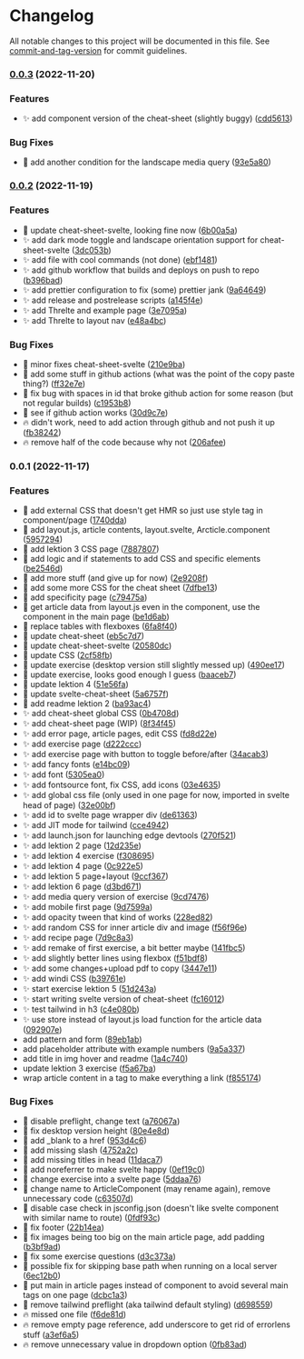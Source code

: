 # Changelog

All notable changes to this project will be documented in this file. See [commit-and-tag-version](https://github.com/absolute-version/commit-and-tag-version) for commit guidelines.

### [0.0.3](https://github.com/henrikvilhelmberglund/HTMLCSS-Sveltekit/compare/v0.0.2...v0.0.3) (2022-11-20)


### Features

* :sparkles: add component version of the cheat-sheet (slightly buggy) ([cdd5613](https://github.com/henrikvilhelmberglund/HTMLCSS-Sveltekit/commit/cdd5613b2bd0feb297210b70d674ab0199693b3f))


### Bug Fixes

* :bug: add another condition for the landscape media query ([93e5a80](https://github.com/henrikvilhelmberglund/HTMLCSS-Sveltekit/commit/93e5a805db64d879891801acfc55f4ede4b18867))

### [0.0.2](https://github.com/henrikvilhelmberglund/HTMLCSS-Sveltekit/compare/v0.0.1...v0.0.2) (2022-11-19)


### Features

* :art: update cheat-sheet-svelte, looking fine now ([6b00a5a](https://github.com/henrikvilhelmberglund/HTMLCSS-Sveltekit/commit/6b00a5ad49d97f96ae48d341e94af6cc24cb4e0d))
* :sparkles: add dark mode toggle and landscape orientation support for cheat-sheet-svelte ([3dc053b](https://github.com/henrikvilhelmberglund/HTMLCSS-Sveltekit/commit/3dc053b59d95920e97617461dd3c71c4b61c9d35))
* :sparkles: add file with cool commands (not done) ([ebf1481](https://github.com/henrikvilhelmberglund/HTMLCSS-Sveltekit/commit/ebf148108b06a42071576ab119e8a0dddd13cc25))
* :sparkles: add github workflow that builds and deploys on push to repo ([b396bad](https://github.com/henrikvilhelmberglund/HTMLCSS-Sveltekit/commit/b396bad1b69f691e02dea6d82f64f3f4c0184409))
* :sparkles: add prettier configuration to fix (some) prettier jank ([9a64649](https://github.com/henrikvilhelmberglund/HTMLCSS-Sveltekit/commit/9a646498f0806a394ae4fb331744adce8c0e445a))
* :sparkles: add release and postrelease scripts ([a145f4e](https://github.com/henrikvilhelmberglund/HTMLCSS-Sveltekit/commit/a145f4e6e60b2882fc88e9d7bc0d0f4f963b604c))
* :sparkles: add Threlte and example page ([3e7095a](https://github.com/henrikvilhelmberglund/HTMLCSS-Sveltekit/commit/3e7095a9a61e27234f7eb33b425ba383517204f1))
* :sparkles: add Threlte to layout nav ([e48a4bc](https://github.com/henrikvilhelmberglund/HTMLCSS-Sveltekit/commit/e48a4bccf06be100fbf906b067af4bd0e929ddf0))


### Bug Fixes

* :art: minor fixes cheat-sheet-svelte ([210e9ba](https://github.com/henrikvilhelmberglund/HTMLCSS-Sveltekit/commit/210e9ba0db4e30193089b21f1ecf0866be054b52))
* :bug: add some stuff in github actions (what was the point of the copy paste thing?) ([ff32e7e](https://github.com/henrikvilhelmberglund/HTMLCSS-Sveltekit/commit/ff32e7e319efa62518f680af269d846e4925f2c9))
* :bug: fix bug with spaces in id that broke github action for some reason (but not regular builds) ([c1953b8](https://github.com/henrikvilhelmberglund/HTMLCSS-Sveltekit/commit/c1953b8feaabd8afcd71739a5aa54326037ae53e))
* :bug: see if github action works ([30d9c7e](https://github.com/henrikvilhelmberglund/HTMLCSS-Sveltekit/commit/30d9c7e4cf8d2287fbc87ae84666a0851ca233fb))
* :fire: didn't work, need to add action through github and not push it up ([fb38242](https://github.com/henrikvilhelmberglund/HTMLCSS-Sveltekit/commit/fb38242084a88334bf5d8f50884d18071b6acbc1))
* :fire: remove half of the code because why not ([206afee](https://github.com/henrikvilhelmberglund/HTMLCSS-Sveltekit/commit/206afeec22df948502ee8f81c14b4364c920b77c))

### 0.0.1 (2022-11-17)


### Features

* :art: add external CSS that doesn't get HMR so just use style tag in component/page ([1740dda](https://github.com/henrikvilhelmberglund/HTMLCSS-Sveltekit/commit/1740ddaafd9de94f11753e08c9a6cf67d3fa1e2b))
* :art: add layout.js, article contents, layout.svelte, Arcticle.component ([5957294](https://github.com/henrikvilhelmberglund/HTMLCSS-Sveltekit/commit/5957294a92049ef567d0686f272148ded3306d56))
* :art: add lektion 3 CSS page ([7887807](https://github.com/henrikvilhelmberglund/HTMLCSS-Sveltekit/commit/7887807c90c6336701426a8d8fa3ed913d5737fe))
* :art: add logic and if statements to add CSS and specific elements ([be2546d](https://github.com/henrikvilhelmberglund/HTMLCSS-Sveltekit/commit/be2546de6229d3bbfd9bf5e40ceee52c8b476f9b))
* :art: add more stuff (and give up for now) ([2e9208f](https://github.com/henrikvilhelmberglund/HTMLCSS-Sveltekit/commit/2e9208f7ccce7a1ef85532a1e615f6ac5ff416c5))
* :art: add some more CSS for the cheat sheet ([7dfbe13](https://github.com/henrikvilhelmberglund/HTMLCSS-Sveltekit/commit/7dfbe13d4f3ebab6c3137da3721adb396aa1493d))
* :art: add specificity page ([c79475a](https://github.com/henrikvilhelmberglund/HTMLCSS-Sveltekit/commit/c79475aa7b257fb903243f0c166043ca712d0ea3))
* :art: get article data from layout.js even in the component, use the component in the main page ([be1d6ab](https://github.com/henrikvilhelmberglund/HTMLCSS-Sveltekit/commit/be1d6ab10579267295e3fbcaeb2d4f1eb3472c23))
* :art: replace tables with flexboxes ([6fa8f40](https://github.com/henrikvilhelmberglund/HTMLCSS-Sveltekit/commit/6fa8f40b84e222da157496f31d6be6bd74b0248d))
* :art: update cheat-sheet ([eb5c7d7](https://github.com/henrikvilhelmberglund/HTMLCSS-Sveltekit/commit/eb5c7d7df405255b46c7838b679fdcf2e3ebef0e))
* :art: update cheat-sheet-svelte ([20580dc](https://github.com/henrikvilhelmberglund/HTMLCSS-Sveltekit/commit/20580dcbc817dc81c5c9e82ef1048cda837c2908))
* :art: update CSS ([2cf58fb](https://github.com/henrikvilhelmberglund/HTMLCSS-Sveltekit/commit/2cf58fb91ffd7a80a65a7d3ef308c9fd6177a7ac))
* :art: update exercise (desktop version still slightly messed up) ([490ee17](https://github.com/henrikvilhelmberglund/HTMLCSS-Sveltekit/commit/490ee176c30d85c636c4387452a8c2a00c243770))
* :art: update exercise, looks good enough I guess ([baaceb7](https://github.com/henrikvilhelmberglund/HTMLCSS-Sveltekit/commit/baaceb76876ebfc9a898d204b1999a4b150c31e6))
* :art: update lektion 4 ([51e56fa](https://github.com/henrikvilhelmberglund/HTMLCSS-Sveltekit/commit/51e56fad1d05e16354f2c0e8757d7a62cc7dd6d6))
* :art: update svelte-cheat-sheet ([5a6757f](https://github.com/henrikvilhelmberglund/HTMLCSS-Sveltekit/commit/5a6757fc28f71353d3b7b0d7db25f820a36f0c84))
* :memo: add readme lektion 2 ([ba93ac4](https://github.com/henrikvilhelmberglund/HTMLCSS-Sveltekit/commit/ba93ac4e38b91f49d3bb106bb732fcbccc7a48a1))
* :sparkles: add cheat-sheet global CSS ([0b4708d](https://github.com/henrikvilhelmberglund/HTMLCSS-Sveltekit/commit/0b4708d2873761b91e6a8d2ac183a89dda2920b2))
* :sparkles: add cheat-sheet page (WIP) ([8f34f45](https://github.com/henrikvilhelmberglund/HTMLCSS-Sveltekit/commit/8f34f4591ded302147a7e176c6a13ef4fd9bb8b7))
* :sparkles: add error page, article pages, edit CSS ([fd8d22e](https://github.com/henrikvilhelmberglund/HTMLCSS-Sveltekit/commit/fd8d22e62913406a3c2d52058f6c34371b361952))
* :sparkles: add exercise page ([d222ccc](https://github.com/henrikvilhelmberglund/HTMLCSS-Sveltekit/commit/d222ccc29c0153fa5abf234a223e268b67d49c29))
* :sparkles: add exercise page with button to toggle before/after ([34acab3](https://github.com/henrikvilhelmberglund/HTMLCSS-Sveltekit/commit/34acab38a9a8b0c567351a3a9aa6e87fea578fc4))
* :sparkles: add fancy fonts ([e14bc09](https://github.com/henrikvilhelmberglund/HTMLCSS-Sveltekit/commit/e14bc09d903d090c21c4768b464c578b088fbc8c))
* :sparkles: add font ([5305ea0](https://github.com/henrikvilhelmberglund/HTMLCSS-Sveltekit/commit/5305ea0fef368e8ae162d24350357f5cc5d79c4a))
* :sparkles: add fontsource font, fix CSS, add icons ([03e4635](https://github.com/henrikvilhelmberglund/HTMLCSS-Sveltekit/commit/03e46358dec8d085213db966e24a46782075caf4))
* :sparkles: add global css file (only used in one page for now, imported in svelte head of page) ([32e00bf](https://github.com/henrikvilhelmberglund/HTMLCSS-Sveltekit/commit/32e00bf8945a2606d4c2d0c2e3e3ddaab456a9df))
* :sparkles: add id to svelte page wrapper div ([de61363](https://github.com/henrikvilhelmberglund/HTMLCSS-Sveltekit/commit/de613632bb67e9766b5d71e1e5188d9253749833))
* :sparkles: add JIT mode for tailwind ([cce4942](https://github.com/henrikvilhelmberglund/HTMLCSS-Sveltekit/commit/cce494212425e1bf54a01d1bc135f703daf16c09))
* :sparkles: add launch.json for launching edge devtools ([270f521](https://github.com/henrikvilhelmberglund/HTMLCSS-Sveltekit/commit/270f52163ba5b3cf6da8a212d035545ea13b4e7a))
* :sparkles: add lektion 2 page ([12d235e](https://github.com/henrikvilhelmberglund/HTMLCSS-Sveltekit/commit/12d235e59f93c5a33bf1b2459d366b5373e2097a))
* :sparkles: add lektion 4 exercise ([f308695](https://github.com/henrikvilhelmberglund/HTMLCSS-Sveltekit/commit/f308695a08639afabb850d06e7fba46d1541bfef))
* :sparkles: add lektion 4 page ([0c922e5](https://github.com/henrikvilhelmberglund/HTMLCSS-Sveltekit/commit/0c922e5e9f6334a835374db323e51b34aa1527a3))
* :sparkles: add lektion 5 page+layout ([9ccf367](https://github.com/henrikvilhelmberglund/HTMLCSS-Sveltekit/commit/9ccf36740068cae61fe1e88bf4e5e3588b37b04d))
* :sparkles: add lektion 6 page ([d3bd671](https://github.com/henrikvilhelmberglund/HTMLCSS-Sveltekit/commit/d3bd6715b484ec304b94e18862098525c83cd2df))
* :sparkles: add media query version of exercise ([9cd7476](https://github.com/henrikvilhelmberglund/HTMLCSS-Sveltekit/commit/9cd7476ba3c1d2bb95e1b06ce0af888fa0c03887))
* :sparkles: add mobile first page ([9d7599a](https://github.com/henrikvilhelmberglund/HTMLCSS-Sveltekit/commit/9d7599a918f7476696b95d9c27bfcde31df518c5))
* :sparkles: add opacity tween that kind of works ([228ed82](https://github.com/henrikvilhelmberglund/HTMLCSS-Sveltekit/commit/228ed826cb5b1d7e5bfbc3c45989a1b8e319b01f))
* :sparkles: add random CSS for inner article div and image ([f56f96e](https://github.com/henrikvilhelmberglund/HTMLCSS-Sveltekit/commit/f56f96e7728d9b9e8c1f19dd7cfef086cd58aa57))
* :sparkles: add recipe page ([7d9c8a3](https://github.com/henrikvilhelmberglund/HTMLCSS-Sveltekit/commit/7d9c8a3ee047c690b64f96ff1d5e3da8908ecc32))
* :sparkles: add remake of first exercise, a bit better maybe ([141fbc5](https://github.com/henrikvilhelmberglund/HTMLCSS-Sveltekit/commit/141fbc5c507bfe58e1f5c8d2d1e42ec94b50681c))
* :sparkles: add slightly better lines using flexbox ([f51bdf8](https://github.com/henrikvilhelmberglund/HTMLCSS-Sveltekit/commit/f51bdf86406f78dc464d5473fcaa48c0d983390a))
* :sparkles: add some changes+upload pdf to copy ([3447e11](https://github.com/henrikvilhelmberglund/HTMLCSS-Sveltekit/commit/3447e11c556ea3300cca35e383b5f87b026560f0))
* :sparkles: add windi CSS ([b39761e](https://github.com/henrikvilhelmberglund/HTMLCSS-Sveltekit/commit/b39761e0353dc77104b9f2e9e5f510c4b50a3009))
* :sparkles: start exercise lektion 5 ([51d243a](https://github.com/henrikvilhelmberglund/HTMLCSS-Sveltekit/commit/51d243a82a161bb9d1a43c5c52a4445ecff8e3aa))
* :sparkles: start writing svelte version of cheat-sheet ([fc16012](https://github.com/henrikvilhelmberglund/HTMLCSS-Sveltekit/commit/fc160127296411e90a2d7cb84e8fecf9eef759e1))
* :sparkles: test tailwind in h3 ([c4e080b](https://github.com/henrikvilhelmberglund/HTMLCSS-Sveltekit/commit/c4e080b9b956708503624b369882bf1783367769))
* :sparkles: use store instead of layout.js load function for the article data ([092907e](https://github.com/henrikvilhelmberglund/HTMLCSS-Sveltekit/commit/092907e008c0f0fc10591a9eea20c2b5164c73bb))
* add pattern and form ([89eb1ab](https://github.com/henrikvilhelmberglund/HTMLCSS-Sveltekit/commit/89eb1ab7b80272894cdf94377012e026cac56754))
* add placeholder attribute with example numbers ([9a5a337](https://github.com/henrikvilhelmberglund/HTMLCSS-Sveltekit/commit/9a5a3379a5e7d3af788dc7639c63ea8be1a125c0))
* add title in img hover and readme ([1a4c740](https://github.com/henrikvilhelmberglund/HTMLCSS-Sveltekit/commit/1a4c7408492884d725f399e2ce54f636d6de2e08))
* update lektion 3 exercise ([f5a67ba](https://github.com/henrikvilhelmberglund/HTMLCSS-Sveltekit/commit/f5a67ba62f78bac0e99b1f0ad4e8f1448f5798a7))
* wrap article content in a tag to make everything a link ([f855174](https://github.com/henrikvilhelmberglund/HTMLCSS-Sveltekit/commit/f8551744579f15552941f646ad5096ed1b4755d9))


### Bug Fixes

* :art: disable preflight, change text ([a76067a](https://github.com/henrikvilhelmberglund/HTMLCSS-Sveltekit/commit/a76067ab679ffc8fa583d412f771cc864c7e29f3))
* :art: fix desktop version height ([80e4e8d](https://github.com/henrikvilhelmberglund/HTMLCSS-Sveltekit/commit/80e4e8d95b94af467d697d58d9d8b328288ed600))
* :bug: add _blank to a href ([953d4c6](https://github.com/henrikvilhelmberglund/HTMLCSS-Sveltekit/commit/953d4c6fa779ffc8c8b5f16121e4cd9e031332da))
* :bug: add missing slash ([4752a2c](https://github.com/henrikvilhelmberglund/HTMLCSS-Sveltekit/commit/4752a2cc0b8886cc559ebc4cba9100aa1ecbd475))
* :bug: add missing titles in head ([11daca7](https://github.com/henrikvilhelmberglund/HTMLCSS-Sveltekit/commit/11daca71fb8b92d77ddc17b52ced7e0476aabd8f))
* :bug: add noreferrer to make svelte happy ([0ef19c0](https://github.com/henrikvilhelmberglund/HTMLCSS-Sveltekit/commit/0ef19c093e27f38c51ad5fa3fdbd7ad780ce869e))
* :bug: change exercise into a svelte page ([5ddaa76](https://github.com/henrikvilhelmberglund/HTMLCSS-Sveltekit/commit/5ddaa7652d613b083e183815a9e218dba7cd82dc))
* :bug: change name to ArticleComponent (may rename again), remove unnecessary code ([c63507d](https://github.com/henrikvilhelmberglund/HTMLCSS-Sveltekit/commit/c63507d69dbf61add52889be303ae56c04268368))
* :bug: disable case check in jsconfig.json (doesn't like svelte component with similar name to route) ([0fdf93c](https://github.com/henrikvilhelmberglund/HTMLCSS-Sveltekit/commit/0fdf93cf41a5235311d6471a15b4b56ac17a324a))
* :bug: fix footer ([22b14ea](https://github.com/henrikvilhelmberglund/HTMLCSS-Sveltekit/commit/22b14ea9ae207fec4ba5fbd8db094aae89f1a16b))
* :bug: fix images being too big on the main article page, add padding ([b3bf9ad](https://github.com/henrikvilhelmberglund/HTMLCSS-Sveltekit/commit/b3bf9ad7514b56410ca9aee559a1928cfc0e7fb0))
* :bug: fix some exercise questions ([d3c373a](https://github.com/henrikvilhelmberglund/HTMLCSS-Sveltekit/commit/d3c373a45519e4522fa12e8a552d771df2f5362c))
* :bug: possible fix for skipping base path when running on a local server ([6ec12b0](https://github.com/henrikvilhelmberglund/HTMLCSS-Sveltekit/commit/6ec12b0108a997c4b72291692461a34503f0ed08))
* :bug: put main in article pages instead of component to avoid several main tags on one page ([dcbc1a3](https://github.com/henrikvilhelmberglund/HTMLCSS-Sveltekit/commit/dcbc1a3a2ff76a71642a86729ffc0d5274ada1f0))
* :bug: remove tailwind preflight (aka tailwind default styling) ([d698559](https://github.com/henrikvilhelmberglund/HTMLCSS-Sveltekit/commit/d6985592911f80d1e6e19b43d466612dc557376f))
* :fire: missed one file ([f6de81d](https://github.com/henrikvilhelmberglund/HTMLCSS-Sveltekit/commit/f6de81d61a0d7ca123e0d1b0fe75328ec600a340))
* :fire: remove empty page reference, add underscore to get rid of errorlens stuff ([a3ef6a5](https://github.com/henrikvilhelmberglund/HTMLCSS-Sveltekit/commit/a3ef6a52cf97833c06a5f6fad1121b16aa541f9a))
* :fire: remove unnecessary value in dropdown option ([0fb83ad](https://github.com/henrikvilhelmberglund/HTMLCSS-Sveltekit/commit/0fb83adbe73ee3b972771ad65697f5d1668253c2))
